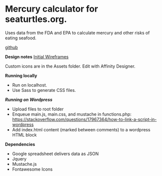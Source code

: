 # Mercury calculator for seaturtles.org.

Uses data from the FDA and EPA to calculate mercury and other risks of eating seafood.

[github](https://github.com/outerpress/tirn-mercury-calculator)

**Design notes**
[Initial Wireframes](https://projects.invisionapp.com/prototype/Mercury-Calculator-Prototype-ck9vl8l7500l1l901y8d0n3fc)

Custom icons are in the Assets folder. Edit with Affinity Designer.

**Running locally**

* Run on localhost.
* Use Sass to generate CSS files.

***Running on Wordpress***

* Upload files to root folder
* Enqueue main.js, main.css, and mustache in functions.php:
https://stackoverflow.com/questions/17967364/how-to-link-a-script-in-wordpress
* Add index.html content (marked between comments) to a wordpress HTML block

**Dependencies**
* Google spreadsheet delivers data as JSON
* Jquery
* Mustache.js
* Fontawesome Icons
